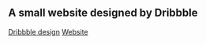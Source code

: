 ## A small website designed by Dribbble
[Dribbble design](https://dribbble.com/shots/22660147-Pflanzen-Hydroponics-Dashboard)
[Website](https://pflanzen-fail.netlify.app)
